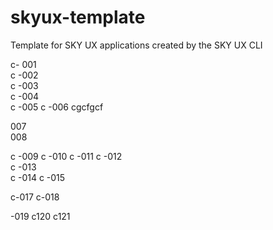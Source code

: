 # skyux-template
Template for SKY UX applications created by the SKY UX CLI

c- 001  
c -002  
c -003  
c -004  
c -005
c -006
cgcfgcf
  
007  
008

c -009 
c -010 
c -011
c -012   
c -013  
c -014 
c -015

 
 c-017
  c-018
  
   -019
   c120
c121
 
